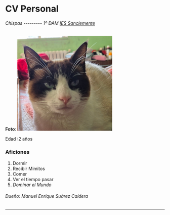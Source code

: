 # CV Personal
###### Chispas --------- 1º DAM [IES Sanclemente](https://www.iessanclemente.net/)

**Foto**:
<img src=gato.jpg width="300px">

Edad :2 años
### Aficiones

1. Dormir
2. Recibir Mimitos
3. Comer
4. Ver el tiempo pasar
5. *Dominar el Mundo*

###### Dueño: Manuel Enrique Suárez Caldera
---

